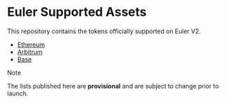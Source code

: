 # Euler Supported Assets

This repository contains the tokens officially supported on Euler V2.

- [Ethereum](ethereum.csv)
- [Arbitrum](arbitrum.csv)
- [Base](base.csv)

> [!NOTE]  
> The lists published here are **provisional** and are subject to change prior to launch.
